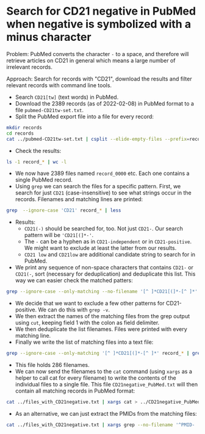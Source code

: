 Search for CD21 negative in PubMed when negative is symbolized with a minus character
==============================================================================

Problem: PubMed converts the character `-` to a space, and therefore will retrieve articles on CD21 in general which means a large number of irrelevant records.

Approach: Search for records with "CD21", download the results and filter relevant records with command line tools.

* Search `CD21[tw]` (text words) in PubMed.
* Download the 2389 records (as of 2022-02-08) in PubMed format to a file `pubmed-CD21tw-set.txt`.
* Split the PubMed export file into a file for every record:


```bash 
mkdir records
cd records
cat ../pubmed-CD21tw-set.txt | csplit --elide-empty-files --prefix=record_ --digits=4 - '/^\s*$/' '{*}'
```

* Check the results: 

```bash 
ls -1 record_* | wc -l
```

* We now have 2389 files named `record_0000` etc. Each one contains a single PubMed record.
* Using `grep` we can search the files for a specific pattern. First, we search for just `CD21` (case-insensitive) to see what strings occur in the records. Filenames and matching lines are printed:

```bash 
grep  --ignore-case 'CD21' record_* | less
```

* Results:
  + `CD21(-)` should be searched for, too. Not just `CD21-`. Our search pattern will be `'CD21[(]*-'`.
  + The `-` can be a hyphen as in `CD21-independent` or in `CD21-positive`. We might want to exclude at least the latter from our results.
  + `CD21 low` and  `CD21low` are additional candidate string to search for in PubMed.
* We print any sequence of non-space characters that contains `CD21-` or `CD21(-`, sort (necessary for deduplication) and deduplicate this list. This way we can easier check the matched patters:
```bash 
grep --ignore-case --only-matching --no-filename '[^ ]*CD21[(]*-[^ ]*' record_* | sort | uniq | less
```

* We decide that we want to exclude a few other patterns for CD21-positive. We can do this with `grep -v`.
* We then extract the names of the matching files from the grep output using `cut`, keeping field 1 with the colon as field delimiter.
* We then deduplicate the list filenames. Files were printed with every matching line.
* Finally we write the list of matching files into a text file:

```bash 
grep --ignore-case --only-matching '[^ ]*CD21[(]*-[^ ]*' record_* | grep -v 'CD21-positive\|CD21-hyperpositive\|CD21-expressing\|CD21-overexpressed' | cut -f1 -d':' | sort | uniq > ../files_with_CD21negative.txt
```

* This file holds 286 filenames.
* We can now send the filenames to the `cat` command (using `xargs` as a helper to call cat for every filename) to write the contents of the individual files to a single file. This file `CD21negative_PubMed.txt` will then contain all matching records in PubMed format:

```bash 
cat ../files_with_CD21negative.txt | xargs cat > ../CD21negative_PubMed.txt
```

* As an alternative, we can just extract the PMIDs from the matching files:

```bash 
cat ../files_with_CD21negative.txt | xargs grep --no-filename '^PMID- ' | sed 's/PMID- //' > ../CD21negative_PMID.txt
```

